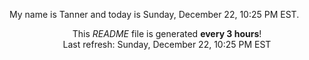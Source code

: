 My name is Tanner and today is Sunday, December 22, 10:25 PM EST.

<p align="center">This <i>README</i> file is generated <b>every 3 hours</b>!</br>Last refresh: Sunday, December 22, 10:25 PM EST<br /></p>
